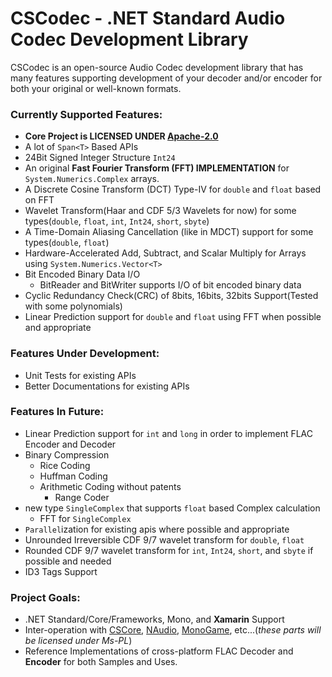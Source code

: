 # CSCodec - .NET Standard Audio Codec Development Library #
CSCodec is an open-source Audio Codec development library that has many features supporting development of your decoder and/or encoder for both your original or well-known formats.

### Currently Supported Features: ###
- **Core Project is LICENSED UNDER __[Apache-2.0](https://github.com/MineCake147E/CSCodec/blob/master/LICENSE.md)__**
- A lot of `Span<T>` Based APIs
- 24Bit Signed Integer Structure `Int24`
- An original **Fast Fourier Transform (FFT) IMPLEMENTATION** for `System.Numerics.Complex` arrays.
- A Discrete Cosine Transform (DCT) Type-IV for `double` and `float` based on FFT
- Wavelet Transform(Haar and CDF 5/3 Wavelets for now) for some types(`double`, `float`, `int`, `Int24`, `short`, `sbyte`)
- A Time-Domain Aliasing Cancellation (like in MDCT) support for some types(`double`, `float`)
- Hardware-Accelerated Add, Subtract, and Scalar Multiply for Arrays using `System.Numerics.Vector<T>`
- Bit Encoded Binary Data I/O
  - BitReader and BitWriter supports I/O of bit encoded binary data
- Cyclic Redundancy Check(CRC) of 8bits, 16bits, 32bits Support(Tested with some polynomials)
- Linear Prediction support for `double` and `float` using FFT when possible and appropriate

### Features Under Development: ###
- Unit Tests for existing APIs
- Better Documentations for existing APIs

### Features In Future: ###
- Linear Prediction support for `int` and `long` in order to implement FLAC Encoder and Decoder
- Binary Compression
  - Rice Coding
  - Huffman Coding
  - Arithmetic Coding without patents
    - Range Coder
- new type `SingleComplex` that supports `float` based Complex calculation
  - FFT for `SingleComplex`
- `Parallel`ization for existing apis where possible and appropriate
- Unrounded Irreversible CDF 9/7 wavelet transform for `double`, `float`
- Rounded CDF 9/7 wavelet transform for `int`, `Int24`, `short`, and `sbyte` if possible and needed
- ID3 Tags Support

### Project Goals: ###
- .NET Standard/Core/Frameworks, Mono, and **Xamarin** Support
- Inter-operation with [CSCore](https://github.com/filoe/cscore), [NAudio](https://github.com/naudio/NAudio), [MonoGame](https://github.com/MonoGame/MonoGame), etc...(*these parts will be licensed under Ms-PL*)
- Reference Implementations of cross-platform FLAC Decoder and **Encoder** for both Samples and Uses.
